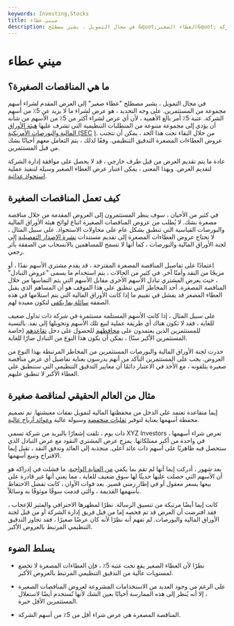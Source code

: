 ```yaml
---
keywords: Investing,Stocks
title: ميني عطاء
description: في مجال التمويل ، يشير مصطلح &quot;العطاء الصغير&quot; إلى العرض المقدم لشراء ما لا يزيد عن 5٪ من أسهم الشركة.
---
```


# ميني عطاء
## ما هي المناقصات الصغيرة؟

في مجال التمويل ، يشير مصطلح "عطاء صغير" إلى العرض المقدم لشراء أسهم مجموعة من المستثمرين. على وجه التحديد ، هو عرض لشراء ما لا يزيد عن 5٪ من أسهم الشركة. عتبة 5٪ أمر بالغ الأهمية ، لأن أي عرض لشراء أكثر من 5٪ من الأسهم من شأنه أن يؤدي إلى مجموعة متنوعة من المتطلبات التنظيمية التي تشرف عليها [هيئة الأوراق المالية والبورصات الأمريكية (SEC](/sec) [)](/sec). من خلال البقاء تحت هذا الحد ، يمكن أن تتجنب عروض العطاءات المصغرة التدقيق التنظيمي. وفقًا لذلك ، يتم التعامل معهم أحيانًا بشك من قبل المستثمرين.

عادة ما يتم تقديم العرض من قبل طرف خارجي ، قد لا يحصل على موافقة إدارة الشركة لتقديم العرض. وبهذا المعنى ، يمكن اعتبار عرض العطاء الصغير وسيلة لتنفيذ عملية [استحواذ عدائية](/hostiletakeover).

## كيف تعمل المناقصات الصغيرة

في كثير من الأحيان ، سوف ينظر المستثمرون إلى العروض المقدمة من خلال مناقصة مصغرة بشك. لا يُطلب من عروض المناقصات الصغيرة اتباع لوائح هيئة الأوراق المالية والبورصات القياسية التي تنطبق بشكل عام على محاولات الاستحواذ. على سبيل المثال ، لا تحتاج عروض العطاءات المصغرة إلى تقديم مستندات [نشرة الإصدار التفصيلية](/prospectus) إلى لجنة الأوراق المالية والبورصات ، كما أنها لا تسمح للمساهمين بالانسحاب من الصفقة بأثر رجعي.

اعتمادًا على تفاصيل المناقصة المصغرة المقترحة ، قد يقدم مشتري الأسهم نقدًا ، أو مزيجًا من النقد وأمنًا آخر. في كثير من الحالات ، يتم استخدام ما يسمى "عروض التبادل" ، حيث يعرض المشتري تبادل الأسهم الأخرى مقابل الأسهم التي يتم التماسها من خلال المناقصة المصغرة. أحد المخاطر التي تنطبق على هذا الموقف هو أن المساهم الذي يقبل العطاء المصغر قد يفشل في تقييم ما إذا كانت الأوراق المالية التي يتم استلامها في هذه الصفقة [سائلة بما يكفي](/liquidity) لتكون مفيدة لهم.

على سبيل المثال ، إذا كانت الأسهم المستلمة مستثمرة في شركة ذات تداول ضعيف للغاية ، فقد لا تكون هناك أي طريقة عملية لبيع تلك الأسهم وتحويلها إلى نقد. بالنسبة للمستثمرين الذين يعتمدون على [محافظهم](/portfolio) للحصول على دخل [تقاعدهم](/retirement) (خاصة المستثمرين الأكبر سنًا) ، يمكن أن يكون هذا النوع من التبادل ضارًا للغاية.

حذرت لجنة الأوراق المالية والبورصات المستثمرين من المخاطر المرتبطة بهذا النوع من العروض. يجب على المستثمرين التأكد من أنهم يدرسون بعناية تفاصيل أي عرض مناقصة صغيرة يتلقونه ، مع الأخذ في الاعتبار دائمًا أن معايير التدقيق التنظيمي التي ستنطبق على العطاء الأكبر لا تنطبق عليهم.

## مثال من العالم الحقيقي لمناقصة صغيرة

إيما متقاعدة تعتمد على الدخل من محفظتها المالية لتمويل نفقات معيشتها. تم تصميم محفظة أسهمها بعناية لتوفير [تقلبات منخفضة](/volatility) وسيولة عالية [وعوائد أرباح عالية](/dividendyield).

ذات يوم ، تلقت إشعارًا بالبريد من شركة تسمى XYZ Investors ، تعرض شراء أسهمها في واحدة من أكبر ممتلكاتها. يمزج عرض المشتري النقود مع عرض التبادل الذي ستحصل فيه ظاهريًا على أسهم ذات عائد أعلى. منجذبة إلى العائد وتدفق النقد ، تقبل إيما الاقتراح وتبيع أسهمها.

بعد شهور ، أدركت إيما أنها لم تقم بما يكفي [من العناية الواجبة](/duediligence). ما فشلت في إدراكه هو أن الأسهم التي حصلت عليها حديثًا لها سوق ضعيف للغاية ، مما يعني أنها غير قادرة على بيعها بسعر معقول أو في إطار زمني قصير. بعد فوات الأوان ، كانت تفضل الاحتفاظ بأسهمها القديمة ، والتي قدمت سوقًا موثوقًا به وسائلاً.

كانت إيما أيضًا مرتبكة من تنسيق الرسالة. نظرًا لمظهرها الاحترافي والمثير للإعجاب ، فقد افترضت أن العرض قد تم فحصه إما من قبل فريق إدارة الشركة أو من قبل لجنة الأوراق المالية والبورصات. لم تفهم أنه نظرًا لأنه كان عرضًا صغيرًا ، فقد تجاوز التدقيق التنظيمي المرتبط بالعروض الأكبر.

## يسلط الضوء

- نظرًا لأن العطاء الصغير يقع تحت عتبة 5٪ ، فإن العطاءات المصغرة لا تخضع لمستويات عالية من التدقيق التنظيمي المرتبط بالعروض الأكبر.

- على الرغم من وجود العديد من الاستخدامات المشروعة لعروض المناقصات الصغيرة ، إلا أنه يُنظر إلى هذه الممارسة أحيانًا بعين الشك لأنها تُستخدم أيضًا لاستغلال المستثمرين الأقل خبرة.

- المناقصة المصغرة هي عرض شراء أقل من 5٪ من أسهم الشركة.

